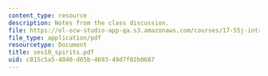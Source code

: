 ```yaml
---
content_type: resource
description: Notes from the class discussion.
file: https://ol-ocw-studio-app-qa.s3.amazonaws.com/courses/17-55j-introduction-to-latin-american-studies-fall-2006/c815c5a54040d65b469349d7f02b0687_ses10_spirits.pdf
file_type: application/pdf
resourcetype: Document
title: ses10_spirits.pdf
uid: c815c5a5-4040-d65b-4693-49d7f02b0687
---
```

